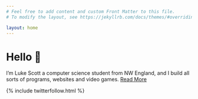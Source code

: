 ```yaml
---
# Feel free to add content and custom Front Matter to this file.
# To modify the layout, see https://jekyllrb.com/docs/themes/#overriding-theme-defaults

layout: home
---
```

# Hello 👋 
I’m Luke Scott a computer science student from NW England, and I build all sorts of programs, websites and video games. [Read More](/about)

{% include twitterfollow.html %}
